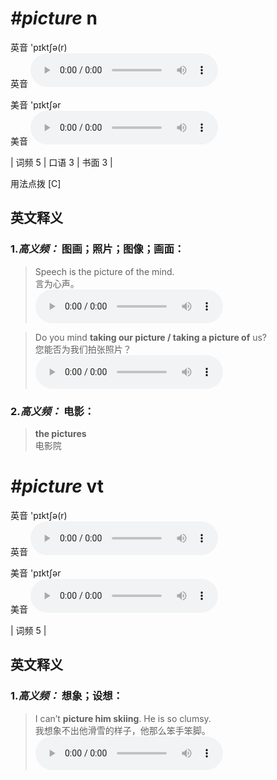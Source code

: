 # ***\#picture*** n
英音 'pɪktʃə(r)  
英音
<audio src="./media/picture-B.aac" controls="controls"></audio>

美音 'pɪktʃər  
美音
<audio src="./media/picture.aac" controls="controls"></audio>



| 词频 5 | 口语 3 | 书面 3 |  

用法点拨  [C]

英文释义
---
### 1.*高义频：* **图画；照片；图像；画面：**  

 > Speech is the picture of the mind.   
 > 言为心声。    
<audio src="./media/picture-1.aac" controls="controls"></audio>

 > Do you mind **taking our picture / taking a picture of** us?  
 > 您能否为我们拍张照片？    
<audio src="./media/Do you mind taking our_AAC.aac" controls="controls"></audio>

### 2.*高义频：* **电影：**  

 > **the pictures**  
 > 电影院    


# ***\#picture*** vt
英音 'pɪktʃə(r)  
英音
<audio src="./media/picture-B.aac" controls="controls"></audio>

美音 'pɪktʃər  
美音
<audio src="./media/picture.aac" controls="controls"></audio>



| 词频 5 |  

英文释义
---
### 1.*高义频：* **想象；设想：**  

 > I can’t **picture him skiing**. He is so clumsy.   
 > 我想象不出他滑雪的样子，他那么笨手笨脚。    
<audio src="./media/picture-3.aac" controls="controls"></audio>


